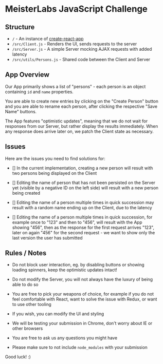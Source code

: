 # MeisterLabs JavaScript Challenge

## Structure

- `/` - An instance of [create-react-app](https://github.com/facebook/create-react-app)
- `/src/Client.js` - Renders the UI, sends requests to the server
- `/src/Server.js` - A simple Server mocking AJAX requests with added latency
- `/src/utils/Persons.js` - Shared code between the Client and Server

## App Overview

Our App primarily shows a list of "persons" - each person is an object containing `id` and `name` properties.

You are able to create new entries by clicking on the "Create Person" button and you are able to rename each person, after clicking the respective "Save Name" buttons.

The App features "optimistic updates", meaning that we do not wait for responses from our Server, but rather display the results immediately. When any response does arrive later on, we patch the Client state as necessary.

## Issues

Here are the issues you need to find solutions for:

- [] In the current implementation, creating a new person will result with two persons being displayed on the Client

- [] Editing the name of person that has not been persisted on the Server yet (visible by a negative ID on the left side) will result with a new person being created

- [] Editing the name of a person multiple times in quick succession may result with a random name ending up on the Client, due to the latency

- [] Editing the name of a person multiple times in quick succession, for example once to "123" and then to "456", will result with the App showing "456", then as the response for the first request arrives "123", later on again "456" for the second request - we want to show only the last version the user has submitted

## Rules / Notes

- Do not block user interaction, eg. by disabling buttons or showing loading spinners, keep the optimistic updates intact!

- Do not modify the Server, you will not always have the luxury of being able to do so

- You are free to pick your weapons of choice, for example if you do not feel comfortable with React, want to solve the issue with Redux, or want to use other tooling

- If you wish, you can modify the UI and styling

- We will be testing your submission in Chrome, don't worry about IE or other browsers

- You are free to ask us any questions you might have

- Please make sure to not include `node_modules` with your submission

Good luck! :)